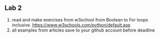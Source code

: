 ## Lab 2

1. read and make exercises from w3school from Boolean to For loops inclusive. https://www.w3schools.com/python/default.asp
2. all examples from articles save to your github account before deadline